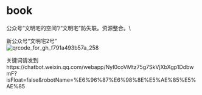 # book
公众号“文明宅的空间”/“文明宅”防失联。资源整合。\

新公众号“文明宅2号”\
![qrcode_for_gh_f791a493b57a_258](https://github.com/user-attachments/assets/6bfa51b2-2866-4e2a-9e8f-b856635f0558)

关键词请发到https://chatbot.weixin.qq.com/webapp/NyI0coVMtz75g7SkVjXbXgp1DdbwmF?isFloat=false&robotName=%E6%96%87%E6%98%8E%E5%AE%85%E5%AE%85


